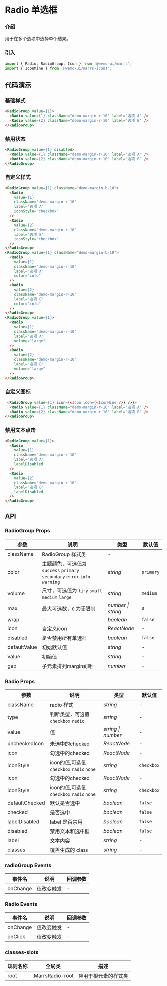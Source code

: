 # Radio 单选框

### 介绍

用于在多个选项中选择单个结果。

### 引入

```js
import { Radio, RadioGroup, Icon } from '@wemo-ui/marrs';
import { IconMine } from '@wemo-ui/marrs-icons';
```

## 代码演示

### 基础样式

```html
<RadioGroup value={1}>
  <Radio value={1} className="demo-margin-r-10" label="选项 A" />
  <Radio value={2} className="demo-margin-r-10" label="选项 B" />
</RadioGroup>
```
### 禁用状态

```html
<RadioGroup value={1} disabled>
  <Radio value={1} className="demo-margin-r-10" label="选项 A" />
  <Radio value={2} className="demo-margin-r-10" label="选项 B" />
</RadioGroup>
```

### 自定义样式

```html
<RadioGroup value={1} className="demo-margin-b-10">
  <Radio
    value={1}
    className="demo-margin-r-10"
    label="选项 A"
    iconStyle="checkbox"
  />
  <Radio
    value={2}
    className="demo-margin-r-10"
    label="选项 B"
    iconStyle="checkbox"
  />
</RadioGroup>
<RadioGroup value={1} className="demo-margin-b-10">
  <Radio
    value={1}
    className="demo-margin-r-10"
    label="选项 A"
    color="info"
  />
  <Radio
    value={2}
    className="demo-margin-r-10"
    label="选项 B"
    color="info"
  />
</RadioGroup>
<RadioGroup value={1}>
  <Radio
    value={1}
    className="demo-margin-r-10"
    label="选项 A"
    volume="large"
  />
  <Radio
    value={2}
    className="demo-margin-r-10"
    label="选项 B"
    volume="large"
  />
</RadioGroup>
```

### 自定义图标

```html
 <RadioGroup value={1} icon={<Icon icon={<IconMine />} />}>
  <Radio value={1} className="demo-margin-r-10" label="选项 A" />
  <Radio value={2} className="demo-margin-r-10" label="选项 B" />
</RadioGroup>
```
### 禁用文本点击

```html
<RadioGroup value={1}>
  <Radio
    value={1}
    className="demo-margin-r-10"
    label="选项 A"
    labelDisabled
  />
  <Radio
    value={2}
    className="demo-margin-r-10"
    label="选项 B"
    labelDisabled
  />
</RadioGroup>
```

## API

### RadioGroup Props

| 参数          | 说明                 | 类型      | 默认值         |
| ------------- | -------------------- | --------- | -------------- |
 className | RadioGroup 样式类 | - |
| color | 主题颜色，可选值为 `success` `primary` `secondary` `error` `info` `warning` | _string_ | `primary` |
| volume | 尺寸，可选值为 `tiny` `small` `medium` `large` | _string_ | `medium` |
| max | 最大可选数，`0` 为无限制 | _number \| string_ | `0` |
| wrap | - | _boolean_ | `false` |
| icon | 自定义icon | _ReactNode_ | - |
| disabled | 是否禁用所有单选框 | _boolean_ | `false` |
| defaultValue | 初始默认值 | _string_ | - |
| value | 初始值 | _string_ | - |
| gap | 子元素排列margin间距 | _number_ | - |

### Radio Props

| 参数          | 说明                 | 类型      | 默认值         |
| ------------- | -------------------- | --------- | -------------- |
| className     | radio 样式          | _string_      | -             | 
| type          | 判断类型，可选值 `checkbox` `radio` | _string_ | -  |
| value         | 值                    | _string \| number_ | -  |
| uncheckedIcon | 未选中的checked      | _ReactNode_ |  -        |
| icon          | 勾选中的checked       | _ReactNode_ | -        |
| iconStyle     | icon的值,可选值  `checkbox` `radio` `none` | _string_ | `checkbox`      |
| icon          | 勾选中的checked       | _ReactNode_ | -        |
| iconStyle      | icon的值,可选值  `checkbox` `radio` `none` | _string_ | `checkbox`       |
| defaultChecked| 默认是否选中       | _boolean_ | `false`  |
| checked          | 是否选中       | _boolean_ | `false`  |
| labelDisabled | label 是否禁用 | _boolean_ | `false`        |
| disabled      | 禁用文本和选中框 | _boolean_ | `false`        |
| label         | 文本内容                 | _string_ | -             |
| classes       | 覆盖生成的 class     | _string_     | -            |

### radioGroup Events

| 事件名 | 说明 | 回调参数 |
| --- | --- | --- |
| onChange | 值改变触发 | - |

### Radio Events

| 事件名 | 说明 | 回调参数 |
| --- | --- | --- |
| onChange | 值改变触发 | - |
| onClick | 值改变触发 | - |

### classes-slots

| 规则名称 | 全局类 | 描述 |
| --- | --- | --- |
| root| .MarrsRadio-root | 应用于根元素的样式类 |
